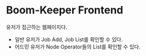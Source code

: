# Boom-Keeper Frontend

유저가 접근하는 웹페이지다.
- 일반 유저가 Job Add, Job List를 확인할 수 있다.
- 어드민 유저가 Node Operator들의 List를 확인할 수 있다.
